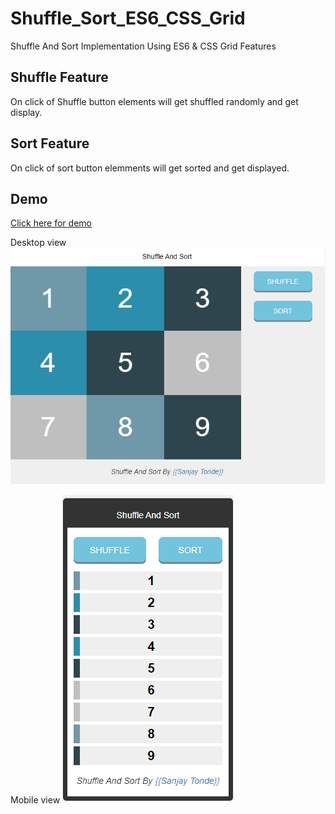 # Shuffle_Sort_ES6_CSS_Grid
Shuffle And Sort Implementation Using ES6 &amp; CSS Grid Features

## Shuffle Feature 
 On click of Shuffle button elements will get shuffled randomly and get display.</p>

## Sort Feature 
<p> On click of sort button elemments will get sorted and get displayed. </p>

## Demo
[Click here for demo](https://github.com/sanjaytonde2019/Shuffle_Sort_ES6_CSS_Grid/)

Desktop view
![Desktop view](https://github.com/sanjaytonde2019/Shuffle_Sort_ES6_CSS_Grid/blob/main/DessktopView.PNG)

Mobile view
![Mobile view](https://github.com/sanjaytonde2019/Shuffle_Sort_ES6_CSS_Grid/blob/main/MobileView.PNG)
